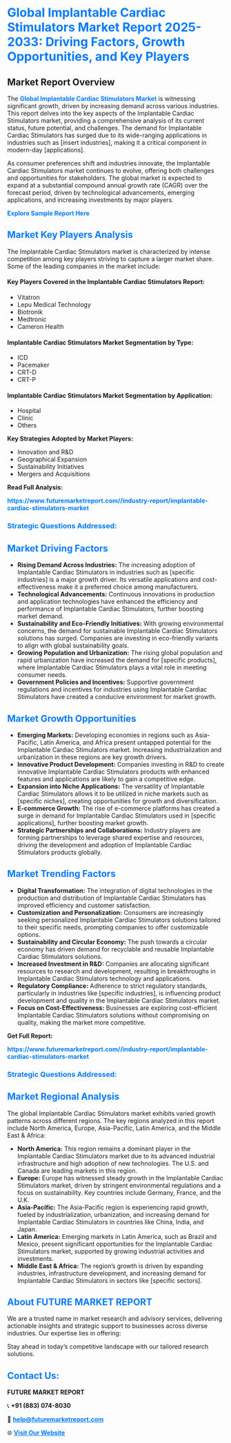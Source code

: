 <h1 style="color: #007BFF;">Global Implantable Cardiac Stimulators Market Report 2025-2033: Driving Factors, Growth Opportunities, and Key Players</h1>

<section id="overview">
<h2>Market Report Overview</h2>
<p>The <a href="https://www.futuremarketreport.com//industry-report/implantable-cardiac-stimulators-market" style="color: #007BFF; text-decoration: none;"><strong>Global Implantable Cardiac Stimulators Market</strong></a> is witnessing significant growth, driven by increasing demand across various industries. This report delves into the key aspects of the Implantable Cardiac Stimulators market, providing a comprehensive analysis of its current status, future potential, and challenges. The demand for Implantable Cardiac Stimulators has surged due to its wide-ranging applications in industries such as [insert industries], making it a critical component in modern-day [applications].</p>
<p>As consumer preferences shift and industries innovate, the Implantable Cardiac Stimulators market continues to evolve, offering both challenges and opportunities for stakeholders. The global market is expected to expand at a substantial compound annual growth rate (CAGR) over the forecast period, driven by technological advancements, emerging applications, and increasing investments by major players.</p>
</section>

<section id="overview">
<p><a href="https://www.futuremarketreport.com//request-sample/reportId=78545" style="color: #007BFF; text-decoration: none;"><strong>Explore Sample Report Here</strong></a></p>
</section>

<section id="key-players">
<h2 style="color: #007BFF;">Market Key Players Analysis</h2>
<p>The Implantable Cardiac Stimulators market is characterized by intense competition among key players striving to capture a larger market share. Some of the leading companies in the market include:</p>
<h4>Key Players Covered in the Implantable Cardiac Stimulators Report:</h4>
<ul><li>Vitatron</li><li>Lepu Medical Technology</li><li>Biotronik</li><li>Medtronic</li><li>Cameron Health</li></ul>
<h4>Implantable Cardiac Stimulators Market Segmentation by Type:</h4>
<ul><li>ICD</li><li>Pacemaker</li><li>CRT-D</li><li>CRT-P</li></ul>

<h4>Implantable Cardiac Stimulators Market Segmentation by Application:</h4>
<ul><li>Hospital</li><li>Clinic</li><li>Others</li></ul>
<p><strong>Key Strategies Adopted by Market Players:</strong></p>
<ul>
<li>Innovation and R&D</li>
<li>Geographical Expansion</li>
<li>Sustainability Initiatives</li>
<li>Mergers and Acquisitions</li>
</ul>
</section>

<section>
<p><strong>Read Full Analysis: </strong></p><a href="https://www.futuremarketreport.com//industry-report/implantable-cardiac-stimulators-market" style="color: #007BFF; text-decoration: none;"><strong>https://www.futuremarketreport.com//industry-report/implantable-cardiac-stimulators-market</strong></a>
<h3 style="color: #007BFF;">Strategic Questions Addressed:</h3>
</section>

<section id="driving-factors">
<h2 style="color: #007BFF;">Market Driving Factors</h2>
<ul>
<li><strong>Rising Demand Across Industries:</strong> The increasing adoption of Implantable Cardiac Stimulators in industries such as [specific industries] is a major growth driver. Its versatile applications and cost-effectiveness make it a preferred choice among manufacturers.</li>
<li><strong>Technological Advancements:</strong> Continuous innovations in production and application technologies have enhanced the efficiency and performance of Implantable Cardiac Stimulators, further boosting market demand.</li>
<li><strong>Sustainability and Eco-Friendly Initiatives:</strong> With growing environmental concerns, the demand for sustainable Implantable Cardiac Stimulators solutions has surged. Companies are investing in eco-friendly variants to align with global sustainability goals.</li>
<li><strong>Growing Population and Urbanization:</strong> The rising global population and rapid urbanization have increased the demand for [specific products], where Implantable Cardiac Stimulators plays a vital role in meeting consumer needs.</li>
<li><strong>Government Policies and Incentives:</strong> Supportive government regulations and incentives for industries using Implantable Cardiac Stimulators have created a conducive environment for market growth.</li>
</ul>
</section>

<section id="growth-opportunities">
<h2 style="color: #007BFF;">Market Growth Opportunities</h2>
<ul>
<li><strong>Emerging Markets:</strong> Developing economies in regions such as Asia-Pacific, Latin America, and Africa present untapped potential for the Implantable Cardiac Stimulators market. Increasing industrialization and urbanization in these regions are key growth drivers.</li>
<li><strong>Innovative Product Development:</strong> Companies investing in R&D to create innovative Implantable Cardiac Stimulators products with enhanced features and applications are likely to gain a competitive edge.</li>
<li><strong>Expansion into Niche Applications:</strong> The versatility of Implantable Cardiac Stimulators allows it to be utilized in niche markets such as [specific niches], creating opportunities for growth and diversification.</li>
<li><strong>E-commerce Growth:</strong> The rise of e-commerce platforms has created a surge in demand for Implantable Cardiac Stimulators used in [specific applications], further boosting market growth.</li>
<li><strong>Strategic Partnerships and Collaborations:</strong> Industry players are forming partnerships to leverage shared expertise and resources, driving the development and adoption of Implantable Cardiac Stimulators products globally.</li>
</ul>
</section>

<section id="trending-factors">
<h2 style="color: #007BFF;">Market Trending Factors</h2>
<ul>
<li><strong>Digital Transformation:</strong> The integration of digital technologies in the production and distribution of Implantable Cardiac Stimulators has improved efficiency and customer satisfaction.</li>
<li><strong>Customization and Personalization:</strong> Consumers are increasingly seeking personalized Implantable Cardiac Stimulators solutions tailored to their specific needs, prompting companies to offer customizable options.</li>
<li><strong>Sustainability and Circular Economy:</strong> The push towards a circular economy has driven demand for recyclable and reusable Implantable Cardiac Stimulators solutions.</li>
<li><strong>Increased Investment in R&D:</strong> Companies are allocating significant resources to research and development, resulting in breakthroughs in Implantable Cardiac Stimulators technology and applications.</li>
<li><strong>Regulatory Compliance:</strong> Adherence to strict regulatory standards, particularly in industries like [specific industries], is influencing product development and quality in the Implantable Cardiac Stimulators market.</li>
<li><strong>Focus on Cost-Effectiveness:</strong> Businesses are exploring cost-efficient Implantable Cardiac Stimulators solutions without compromising on quality, making the market more competitive.</li>
</ul>
</section>

<section>
<p><strong>Get Full Report: </strong></p><a href="https://www.futuremarketreport.com//industry-report/implantable-cardiac-stimulators-market" style="color: #007BFF; text-decoration: none;"><strong>https://www.futuremarketreport.com//industry-report/implantable-cardiac-stimulators-market</strong></a>
<h3 style="color: #007BFF;">Strategic Questions Addressed:</h3>
</section>


<section id="regional-analysis">
<h2 style="color: #007BFF;">Market Regional Analysis</h2>
<p>The global Implantable Cardiac Stimulators market exhibits varied growth patterns across different regions. The key regions analyzed in this report include North America, Europe, Asia-Pacific, Latin America, and the Middle East & Africa:</p>
<ul>
<li><strong>North America:</strong> This region remains a dominant player in the Implantable Cardiac Stimulators market due to its advanced industrial infrastructure and high adoption of new technologies. The U.S. and Canada are leading markets in this region.</li>
<li><strong>Europe:</strong> Europe has witnessed steady growth in the Implantable Cardiac Stimulators market, driven by stringent environmental regulations and a focus on sustainability. Key countries include Germany, France, and the U.K.</li>
<li><strong>Asia-Pacific:</strong> The Asia-Pacific region is experiencing rapid growth, fueled by industrialization, urbanization, and increasing demand for Implantable Cardiac Stimulators in countries like China, India, and Japan.</li>
<li><strong>Latin America:</strong> Emerging markets in Latin America, such as Brazil and Mexico, present significant opportunities for the Implantable Cardiac Stimulators market, supported by growing industrial activities and investments.</li>
<li><strong>Middle East & Africa:</strong> The region’s growth is driven by expanding industries, infrastructure development, and increasing demand for Implantable Cardiac Stimulators in sectors like [specific sectors].</li>
</ul>
</section>

<footer>
<h2 style="color: #007BFF;">About FUTURE MARKET REPORT</h2>
<p>We are a trusted name in market research and advisory services, delivering actionable insights and strategic support to businesses across diverse industries. Our expertise lies in offering:</p>

<p>Stay ahead in today’s competitive landscape with our tailored research solutions.</p>

<h2 style="color: #007BFF;">Contact Us:</h2>
<p><strong>FUTURE MARKET REPORT</strong></p>
<p>📞 <strong>+91 (883) 074-8030</strong></p>
<p>📧 <strong><a href="mailto:help@futuremarketreport.com" style="color: #007BFF;">help@futuremarketreport.com</a></strong></p>
<p>🌐 <strong><a href="https://www.futuremarketreport.com/" style="color: #007BFF;">Visit Our Website</a></strong></p>
</footer>